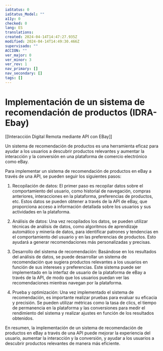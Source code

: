 ```yaml
---
iaStatus: 0
iaStatus_Model: ""
a11y: 0
checked: 0
lang: ES
translations: 
created: 2024-04-14T14:47:27.935Z
modified: 2024-04-14T14:49:30.466Z
supervisado: ""
ACCION: ""
ver_major: 0
ver_minor: 3
ver_rev: 1
nav_primary: []
nav_secondary: []
tags: []
---
```

# Implementación de un sistema de recomendación de productos (IDRA-Ebay)

[[Interacción Digital Remota mediante API con EBay]]

Un sistema de recomendación de productos es una herramienta eficaz para ayudar a los usuarios a descubrir productos relevantes y aumentar la interacción y la conversión en una plataforma de comercio electrónico como eBay. 

Para implementar un sistema de recomendación de productos en eBay a través de una API, se pueden seguir los siguientes pasos:

1. Recopilación de datos: El primer paso es recopilar datos sobre el comportamiento del usuario, como historial de navegación, compras anteriores, interacciones en la plataforma, preferencias de productos, etc. Estos datos se pueden obtener a través de la API de eBay, que proporciona acceso a información detallada sobre los usuarios y sus actividades en la plataforma.

2. Análisis de datos: Una vez recopilados los datos, se pueden utilizar técnicas de análisis de datos, como algoritmos de aprendizaje automático y minería de datos, para identificar patrones y tendencias en el comportamiento del usuario y en las preferencias de productos. Esto ayudará a generar recomendaciones más personalizadas y precisas.

3. Desarrollo del sistema de recomendación: Basándose en los resultados del análisis de datos, se puede desarrollar un sistema de recomendación que sugiera productos relevantes a los usuarios en función de sus intereses y preferencias. Este sistema puede ser implementado en la interfaz de usuario de la plataforma de eBay a través de la API, de modo que los usuarios puedan ver las recomendaciones mientras navegan por la plataforma.

4. Prueba y optimización: Una vez implementado el sistema de recomendación, es importante realizar pruebas para evaluar su eficacia y precisión. Se pueden utilizar métricas como la tasa de clics, el tiempo de permanencia en la plataforma y las conversiones para medir el rendimiento del sistema y realizar ajustes en función de los resultados obtenidos.

En resumen, la implementación de un sistema de recomendación de productos en eBay a través de una API puede mejorar la experiencia del usuario, aumentar la interacción y la conversión, y ayudar a los usuarios a descubrir productos relevantes de manera más eficiente.
